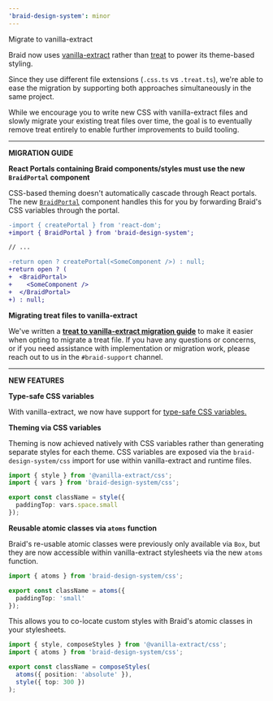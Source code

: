 ```yaml
---
'braid-design-system': minor
---
```


Migrate to vanilla-extract

Braid now uses [vanilla-extract](http://vanilla-extract.style) rather than [treat](https://seek-oss.github.io/treat) to power its theme-based styling.

Since they use different file extensions (`.css.ts` vs `.treat.ts`), we're able to ease the migration by supporting both approaches simultaneously in the same project.

While we encourage you to write new CSS with vanilla-extract files and slowly migrate your existing treat files over time, the goal is to eventually remove treat entirely to enable further improvements to build tooling.

---

**MIGRATION GUIDE**

**React Portals containing Braid components/styles must use the new `BraidPortal` component**

CSS-based theming doesn't automatically cascade through React portals. The new [`BraidPortal`](https://seek-oss.github.io/braid-design-system/components/BraidPortal) component handles this for you by forwarding Braid's CSS variables through the portal.

```diff
-import { createPortal } from 'react-dom';
+import { BraidPortal } from 'braid-design-system';

// ...

-return open ? createPortal(<SomeComponent />) : null;
+return open ? (
+  <BraidPortal>
+    <SomeComponent />
+  </BraidPortal>
+) : null;
```

**Migrating treat files to vanilla-extract**

We've written a **[treat to vanilla-extract migration guide](https://github.com/seek-oss/braid-design-system/blob/master/docs/treat%20to%20vanilla-extract%20migration.md)** to make it easier when opting to migrate a treat file. If you have any questions or concerns, or if you need assistance with implementation or migration work, please reach out to us in the `#braid-support` channel.

---

**NEW FEATURES**

**Type-safe CSS variables**

With vanilla-extract, we now have support for [type-safe CSS variables.](https://vanilla-extract.style/documentation/styling-api/#createvar)

**Theming via CSS variables**

Theming is now achieved natively with CSS variables rather than generating separate styles for each theme. CSS variables are exposed via the `braid-design-system/css` import for use within vanilla-extract and runtime files.

```ts
import { style } from '@vanilla-extract/css';
import { vars } from 'braid-design-system/css';

export const className = style({
  paddingTop: vars.space.small
});
```

**Reusable atomic classes via `atoms` function**

Braid's re-usable atomic classes were previously only available via `Box`, but they are now accessible within vanilla-extract stylesheets via the new `atoms` function.

```ts
import { atoms } from 'braid-design-system/css';

export const className = atoms({
  paddingTop: 'small'
});
```

This allows you to co-locate custom styles with Braid's atomic classes in your stylesheets.

```ts
import { style, composeStyles } from '@vanilla-extract/css';
import { atoms } from 'braid-design-system/css';

export const className = composeStyles(
  atoms({ position: 'absolute' }),
  style({ top: 300 })
);
```
